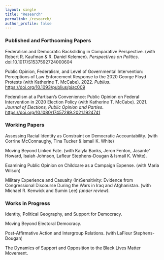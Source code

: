 ```yaml
---
layout: single
title: "Research"
permalink: /research/
author_profile: false
---
```


### Published and Forthcoming Papers

Federalism and Democratic Backsliding in Comparative Perspective. (with Robert R. Kaufman & R. Daniel  Kelemen). <i>Perspectives on Politics</i>. <a style="text-decoration:none" href="https://www.cambridge.org/core/journals/perspectives-on-politics/article/federalism-and-democratic-backsliding-in-comparative-perspective/B950459591127072534919EB57ECF9D1" target = "blank_"> doi:10.1017/S1537592724000604</a>

Public Opinion, Federalism, and Level of Governmental Intervention: Perceptions of Law Enforcement Response to the 2020 George Floyd Protests (with Katherine T. McCabe). 2022. <i>Publius</i>. <a style="text-decoration:none" href= "https://doi.org/10.1093/publius/pjac009" target = "blank_">  https://doi.org/10.1093/publius/pjac009</a>

Federalism at a Partisan’s Convenience: Public Opinion on Federal Intervention in 2020 Election Policy (with Katherine T. McCabe). 2021. <i>Journal of Elections, Public Opinion and Parties</i>. <a style="text-decoration:none" href="https://doi.org/10.1080/17457289.2021.1924741" target = "blank_"> https://doi.org/10.1080/17457289.2021.1924741</a>

### Working Papers

Assessing Racial Identity as Constraint on Democratic Accountability. (with Corrine McConnaughy, Tina Tucker & Ismail K. White)

Moving Beyond Linked Fate. (with Kaiyla Banks, Jeron Fenton, Jasante' Howard, Isaiah Johnson, Lafleur Stephens-Dougan & Ismail K. White). 

Examining Public Opinion on Childcare as a Campaign Expense. (with Maria Wilson)

Military Experience and Casualty (In)Sensitivity: Evidence from Congressional Discourse During the Wars in Iraq and Afghanistan. (with Michael R. Kenwick and Sumin Lee) <i>(under review)</i>. 

### Works in Progress 

Identity, Political Geography, and Support for Democracy.

Moving Beyond Electoral Democracy.

Post-Affirmative Action and Intergroup Relations. (with LaFleur Stephens-Dougan)

The Dynamics of Support and Opposition to the Black Lives Matter Movement.


